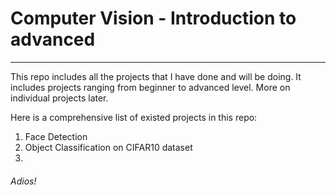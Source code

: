 # Computer Vision - Introduction to advanced
----------------------

This repo includes all the projects that I have done and will be doing. It includes projects ranging from beginner to advanced level. More on individual projects later.

Here is a comprehensive list of existed projects in this repo:

1. Face Detection
2. Object Classification on CIFAR10 dataset
3. 

	

###### Adios!

